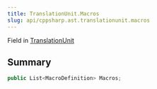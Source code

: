```yaml
---
title: TranslationUnit.Macros
slug: api/cppsharp.ast.translationunit.macros
---
```

Field in [TranslationUnit](/api/cppsharp/ast/translationunit)

## Summary



```csharp
public List<MacroDefinition> Macros;
```

